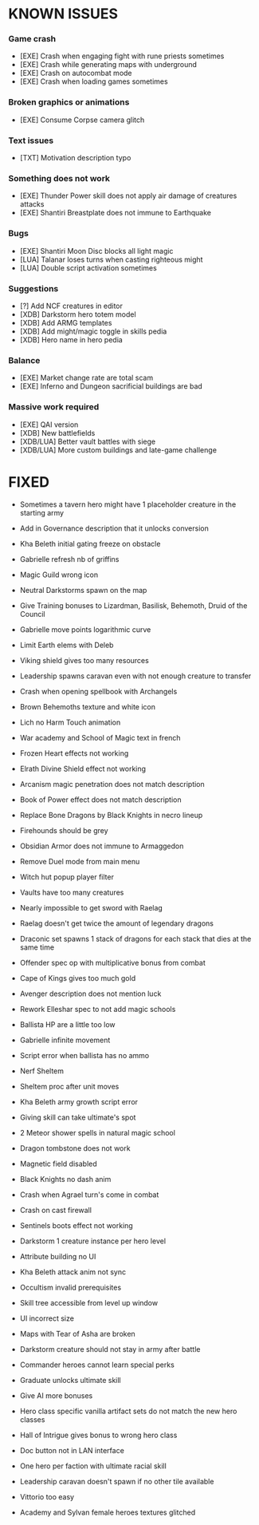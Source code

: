# KNOWN ISSUES

### Game crash

- [EXE] Crash when engaging fight with rune priests sometimes
- [EXE] Crash while generating maps with underground
- [EXE] Crash on autocombat mode
- [EXE] Crash when loading games sometimes

### Broken graphics or animations

- [EXE] Consume Corpse camera glitch

### Text issues

- [TXT] Motivation description typo

### Something does not work

- [EXE] Thunder Power skill does not apply air damage of creatures attacks
- [EXE] Shantiri Breastplate does not immune to Earthquake

### Bugs

- [EXE] Shantiri Moon Disc blocks all light magic
- [LUA] Talanar loses turns when casting righteous might
- [LUA] Double script activation sometimes

### Suggestions

- [?] Add NCF creatures in editor
- [XDB] Darkstorm hero totem model
- [XDB] Add ARMG templates
- [XDB] Add might/magic toggle in skills pedia
- [XDB] Hero name in hero pedia

### Balance

- [EXE] Market change rate are total scam
- [EXE] Inferno and Dungeon sacrificial buildings are bad

### Massive work required

- [EXE] QAI version
- [XDB] New battlefields
- [XDB/LUA] Better vault battles with siege
- [XDB/LUA] More custom buildings and late-game challenge


# FIXED

- Sometimes a tavern hero might have 1 placeholder creature in the starting army
- Add in Governance description that it unlocks conversion
- Kha Beleth initial gating freeze on obstacle
- Gabrielle refresh nb of griffins
- Magic Guild wrong icon
- Neutral Darkstorms spawn on the map
- Give Training bonuses to Lizardman, Basilisk, Behemoth, Druid of the Council
- Gabrielle move points logarithmic curve
- Limit Earth elems with Deleb
- Viking shield gives too many resources
- Leadership spawns caravan even with not enough creature to transfer
- Crash when opening spellbook with Archangels
- Brown Behemoths texture and white icon
- Lich no Harm Touch animation
- War academy and School of Magic text in french
- Frozen Heart effects not working
- Elrath Divine Shield effect not working
- Arcanism magic penetration does not match description
- Book of Power effect does not match description
- Replace Bone Dragons by Black Knights in necro lineup
- Firehounds should be grey
- Obsidian Armor does not immune to Armaggedon
- Remove Duel mode from main menu
- Witch hut popup player filter
- Vaults have too many creatures
- Nearly impossible to get sword with Raelag
- Raelag doesn't get twice the amount of legendary dragons
- Draconic set spawns 1 stack of dragons for each stack that dies at the same time
- Offender spec op with multiplicative bonus from combat
- Cape of Kings gives too much gold
- Avenger description does not mention luck
- Rework Elleshar spec to not add magic schools
- Ballista HP are a little too low
- Gabrielle infinite movement
- Script error when ballista has no ammo
- Nerf Sheltem
- Sheltem proc after unit moves
- Kha Beleth army growth script error
- Giving skill can take ultimate's spot
- 2 Meteor shower spells in natural magic school
- Dragon tombstone does not work
- Magnetic field disabled
- Black Knights no dash anim
- Crash when Agrael turn's come in combat
- Crash on cast firewall
- Sentinels boots effect not working
- Darkstorm 1 creature instance per hero level
- Attribute building no UI
- Kha Beleth attack anim not sync
- Occultism invalid prerequisites
- Skill tree accessible from level up window
- UI incorrect size
- Maps with Tear of Asha are broken
- Darkstorm creature should not stay in army after battle
- Commander heroes cannot learn special perks
- Graduate unlocks ultimate skill
- Give AI more bonuses
- Hero class specific vanilla artifact sets do not match the new hero classes
- Hall of Intrigue gives bonus to wrong hero class
- Doc button not in LAN interface
- One hero per faction with ultimate racial skill
- Leadership caravan doesn't spawn if no other tile available
- Vittorio too easy

- Academy and Sylvan female heroes textures glitched
